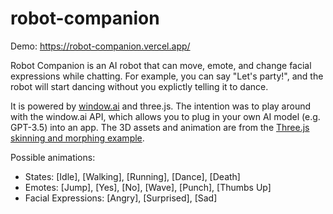 # robot-companion

Demo: https://robot-companion.vercel.app/

Robot Companion is an AI robot that can move, emote, and change facial expressions while chatting. For example, you can say "Let's party!", and the robot will start dancing without you explictly telling it to dance.

It is powered by [window.ai](https://github.com/alexanderatallah/window.ai) and three.js. The intention was to play around with the window.ai API, which allows you to plug in your own AI model (e.g. GPT-3.5) into an app. The 3D assets and animation are from the [Three.js skinning and morphing example](https://threejs.org/examples/webgl_animation_skinning_morph.html).

Possible animations:
* States: [Idle], [Walking], [Running], [Dance], [Death]
* Emotes: [Jump], [Yes], [No], [Wave], [Punch], [Thumbs Up]
* Facial Expressions: [Angry], [Surprised], [Sad]